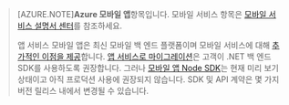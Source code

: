 >[AZURE.NOTE]**Azure 모바일 앱**항목입니다. 모바일 서비스 항목은 [모바일 서비스 설명서 센터](/documentation/services/mobile-services/)를 참조하세요.
>
>앱 서비스 모바일 앱은 최신 모바일 백 엔드 플랫폼이며 모바일 서비스에 대해 [추가적인 이점을 제공](app-service-mobile-value-prop-migration-from-mobile-services.md)합니다. [앱 서비스로 마이그레이션](app-service-mobile-migrating-from-mobile-services.md)은 고객이 .NET 백 엔드 SDK를 사용하도록 권장합니다. 그러나 [모바일 앱 Node SDK](https://github.com/azure/azure-mobile-apps-node)는 현재 미리 보기 상태이고 아직 프로덕션 사용에 권장되지 않습니다. SDK 및 API 계약은 몇 가지 버전 릴리스 내에서 변경될 수 있습니다.

<!---HONumber=AcomDC_1223_2015-->